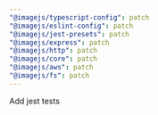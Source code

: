 ```yaml
---
"@imagejs/typescript-config": patch
"@imagejs/eslint-config": patch
"@imagejs/jest-presets": patch
"@imagejs/express": patch
"@imagejs/http": patch
"@imagejs/core": patch
"@imagejs/aws": patch
"@imagejs/fs": patch
---
```


Add jest tests
